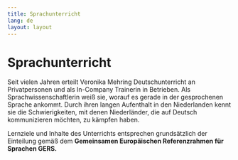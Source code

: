 ```yaml
---
title: Sprachunterricht
lang: de
layout: layout
---
```

# Sprachunterricht

Seit vielen Jahren erteilt Veronika Mehring Deutschunterricht an Privatpersonen und als In-Company Trainerin in Betrieben. Als Sprachwissenschaftlerin weiß sie, worauf es gerade in der gesprochenen Sprache ankommt. Durch ihren langen Aufenthalt in den Niederlanden kennt sie die Schwierigkeiten, mit denen Niederländer, die auf Deutsch kommunizieren möchten, zu kämpfen haben.

Lernziele und Inhalte des Unterrichts entsprechen grundsätzlich der Einteilung gemäß dem __Gemeinsamen Europäischen Referenzrahmen für Sprachen GERS.__